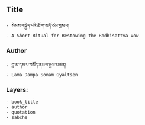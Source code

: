 ## Title
	- སེམས་བསྐྱེད་པའི་ཆོ་ག་མདོ་ཙམ་བྱས་པ།
	- A Short Ritual for Bestowing the Bodhisattva Vow

### Author
	- བླ་མ་དམ་པ་བསོོད་ནམས་རྒྱལ་མཚན།
	- Lama Dampa Sonam Gyaltsen

### Layers:
	- book_title
	- author
	- quotation
	- sabche
